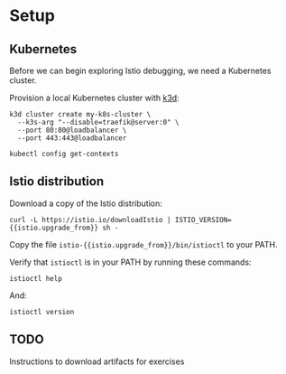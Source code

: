 # Setup

## Kubernetes

Before we can begin exploring Istio debugging, we need a Kubernetes cluster.

Provision a local Kubernetes cluster with [k3d](https://k3d.io/):

```shell
k3d cluster create my-k8s-cluster \
  --k3s-arg "--disable=traefik@server:0" \
  --port 80:80@loadbalancer \
  --port 443:443@loadbalancer
```

```shell
kubectl config get-contexts
```

## Istio distribution

Download a copy of the Istio distribution:

```shell
curl -L https://istio.io/downloadIstio | ISTIO_VERSION={{istio.upgrade_from}} sh -
```

Copy the file `istio-{{istio.upgrade_from}}/bin/istioctl` to your PATH.

Verify that `istioctl` is in your PATH by running these commands:

```shell
istioctl help
```

And:

```shell
istioctl version
```

## TODO

Instructions to download artifacts for exercises
